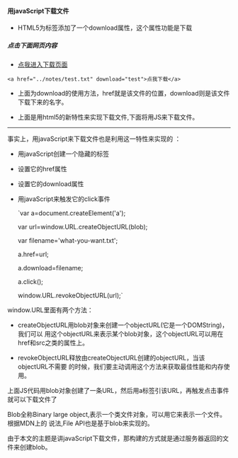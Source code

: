 #### 用javaScript下载文件
* HTML5为<a>标签添加了一个download属性，这个属性功能是下载

##### 点击下面网页内容
* [点我进入下载页面](http://lemon83.github.io/notes/down/down.html)


 `<a href="../notes/test.txt" download="test">点我下载</a>`

* 上面为download的使用方法，href就是该文件的位置，download则是该文件下载下来的名字。

* 上面是用html5的新特性来实现下载文件,下面将用JS来下载文件。

***

事实上，用javaScript来下载文件也是利用这一特性来实现的 ：
* 用javaScript创建一个隐藏的<a>标签
* 设置它的href属性
* 设置它的download属性
* 用javaScript来触发它的click事件

    `var a=document.createElement('a');

    var url=window.URL.createObjectURL(blob);

    var filename='what-you-want.txt';

    a.href=url;

    a.download=filename;

    a.click();

    window.URL.revokeObjectURL(url);`

window.URL里面有两个方法：
* createObjectURL用blob对象来创建一个objectURL(它是一个DOMString)，我们可以
用这个objectURL来表示某个blob对象，这个objectURL可以用在href和src之类的属性上。

* revokeObjectURL释放由createObjectURL创建的objectURL，当该objectURL不需要
的时候，我们要主动调用这个方法来获取最佳性能和内存使用。

上面JS代码用blob对象创建了一条URL，然后用a标签引该URL，再触发点击事件就可以下载文件了


Blob全称Binary large object,表示一个类文件对象，可以用它来表示一个文件。根据MDN上的
说法,File API也是基于blob来实现的。

由于本文的主题是讲javaScript下载文件，那构建的方式就是通过服务器返回的文件来创建blob。



